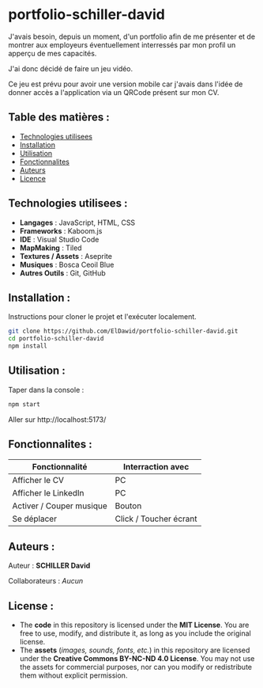 # portfolio-schiller-david

J'avais besoin, depuis un moment, d'un portfolio afin de me présenter et de montrer aux employeurs éventuellement interressés par mon profil un apperçu de mes capacités.

J'ai donc décidé de faire un jeu vidéo.

Ce jeu est prévu pour avoir une version mobile car j'avais dans l'idée de donner accès a l'application via un QRCode présent sur mon CV.



## Table des matières :

- [Technologies utilisees](#technologies-utilisees)
- [Installation](#installation)
- [Utilisation](#utilisation)
- [Fonctionnalites](#fonctionnalites)
- [Auteurs](#auteurs)
- [Licence](#licence)



## Technologies utilisees :

- **Langages** : JavaScript, HTML, CSS
- **Frameworks** : Kaboom.js
- **IDE** : Visual Studio Code
- **MapMaking** : Tiled
- **Textures / Assets** : Aseprite
- **Musiques** : Bosca Ceoil Blue
- **Autres Outils** : Git, GitHub



## Installation :

Instructions pour cloner le projet et l'exécuter localement.

```bash
git clone https://github.com/ElDawid/portfolio-schiller-david.git
cd portfolio-schiller-david
npm install
```



## Utilisation :

Taper dans la console :
```bash
npm start
```
Aller sur http://localhost:5173/



## Fonctionnalites :

|  Fonctionnalité           |    Interraction avec    |
|---------------------------|-------------------------|
| Afficher le CV            | PC                      |
| Afficher le LinkedIn      | PC                      |
| Activer / Couper musique  | Bouton                  |
| Se déplacer               | Click / Toucher écrant  |



## Auteurs :

Auteur : **SCHILLER David**

Collaborateurs : *Aucun*



## License :

- The **code** in this repository is licensed under the **MIT License**. You are free to use, modify, and distribute it, as long as you include the original license.
- The **assets** (*images, sounds, fonts, etc.*) in this repository are licensed under the **Creative Commons BY-NC-ND 4.0 License**. You may not use the assets for commercial purposes, nor can you modify or redistribute them without explicit permission.
